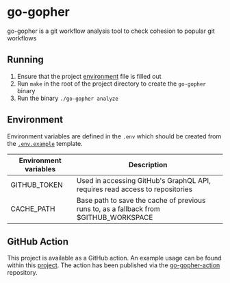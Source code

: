 # go-gopher

go-gopher is a git workflow analysis tool to check cohesion to popular git workflows

## Running

1. Ensure that the project [environment](#environment) file is filled out
2. Run `make` in the root of the project directory to create the `go-gopher` binary
3. Run the binary `./go-gopher analyze`

## Environment

Environment variables are defined in the `.env` which should be created from the [`.env.example`](./.env.example) template.

| Environment variables | Description                                                                           |
| --------------------- | ------------------------------------------------------------------------------------- |
| GITHUB_TOKEN          | Used in accessing GitHub's GraphQL API, requires read access to repositories          |
| CACHE_PATH            | Base path to save the cache of previous runs to, as a fallback from $GITHUB_WORKSPACE |

## GitHub Action

This project is available as a GitHub action. An example usage can be found within this [project](./.github/workflows/publish.yml). The action has been published via the [go-gopher-action](https://github.com/Git-Gopher/go-gopher-action) repository.
